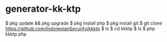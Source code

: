 # generator-kk-ktp


$ pkg update && pkg upgrade
$ pkg install php
$ pkg install git
$ git clone https://github.com/IndonesianSecurity/kkktp
$ ls
$ cd kkktp
$ ls
$ php kkktp.php
